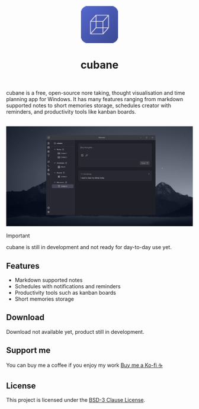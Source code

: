 <div align="center">
    <img alt="cubane logo" width="100" src="https://github.com/Bamboooz/cubane/blob/main/src/assets/icon.png?raw=true" />
</div>

<div align="center">
    <h1>cubane</h1>
</div>

<br />

cubane is a free, open-source nore taking, thought visualisation and time planning app for Windows. It has many features ranging from markdown supported notes to short memories storage, schedules creator with reminders, and productivity tools like kanban boards.

<br />

<img alt="project preview" src="https://github.com/Bamboooz/cubane/blob/main/src/assets/preview.png?raw=true" />

<br />

> [!IMPORTANT]
> cubane is still in development and not ready for day-to-day use yet.

## Features

- Markdown supported notes
- Schedules with notifications and reminders
- Productivity tools such as kanban boards
- Short memories storage

## Download

Download not available yet, product still in development.

## Support me
You can buy me a coffee if you enjoy my work [Buy me a Ko-fi ☕](https://ko-fi.com/Bamboooz#paypalModal)

## License

This project is licensed under the [BSD-3 Clause License](https://opensource.org/license/bsd-3-clause/).